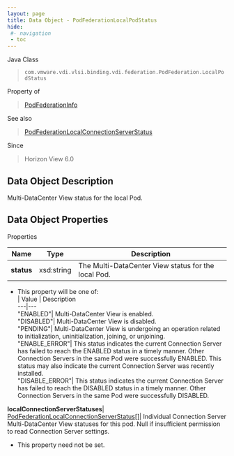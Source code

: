 ```yaml
---
layout: page
title: Data Object - PodFederationLocalPodStatus
hide:
 #- navigation
 - toc
---
```






Java Class  
> `com.vmware.vdi.vlsi.binding.vdi.federation.PodFederation.LocalPodStatus`

Property of  
> [PodFederationInfo](vdi.federation.PodFederation.PodFederationInfo.md#field_detail)

See also  
> [PodFederationLocalConnectionServerStatus](vdi.federation.PodFederation.LocalConnectionServerStatus.md)

Since  
> Horizon View 6.0


## Data Object Description 

Multi-DataCenter View status for the local Pod. 

## Data Object Properties

Properties

Name |  Type |  Description   
---|---|---  
**status**|  xsd:string|  The Multi-DataCenter View status for the local Pod.   


  * This property will be one of:  
|  Value |  Description   
---|---  
"ENABLED"| Multi-DataCenter View is enabled.  
"DISABLED"| Multi-DataCenter View is disabled.  
"PENDING"| Multi-DataCenter View is undergoing an operation related to initialization, uninitialization, joining, or unjoining.  
"ENABLE_ERROR"| This status indicates the current Connection Server has failed to reach the ENABLED status in a timely manner. Other Connection Servers in the same Pod were successfully ENABLED. This status may also indicate the current Connection Server was recently installed.  
"DISABLE_ERROR"| This status indicates the current Connection Server has failed to reach the DISABLED status in a timely manner. Other Connection Servers in the same Pod were successfully DISABLED.  

  
**localConnectionServerStatuses**| [PodFederationLocalConnectionServerStatus[]](vdi.federation.PodFederation.LocalConnectionServerStatus.md)|  Individual Connection Server Multi-DataCenter View statuses for this pod. Null if insufficient permission to read Connection Server settings.   


* This property need not be set.

  
  
  
  
  
  
